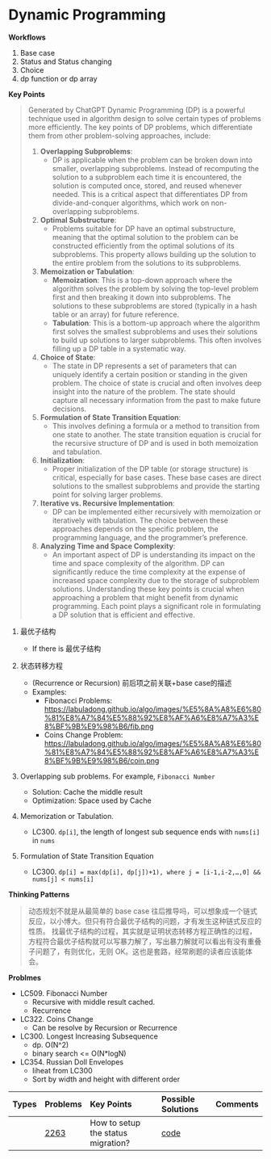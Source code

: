 # Dynamic Programming

**Workflows**
1. Base case
2. Status and Status changing
3. Choice
4. dp function or dp array

**Key Points**
> Generated by ChatGPT
> Dynamic Programming (DP) is a powerful technique used in algorithm design to solve certain types of problems more efficiently. The key points of DP problems, which differentiate them from other problem-solving approaches, include:
> 1. **Overlapping Subproblems**:
>    - DP is applicable when the problem can be broken down into smaller, overlapping subproblems. Instead of recomputing the solution to a subproblem each time it is encountered, the solution is computed once, stored, and reused whenever needed. This is a critical aspect that differentiates DP from divide-and-conquer algorithms, which work on non-overlapping subproblems.
> 2. **Optimal Substructure**:
>    - Problems suitable for DP have an optimal substructure, meaning that the optimal solution to the problem can be constructed efficiently from the optimal solutions of its subproblems. This property allows building up the solution to the entire problem from the solutions to its subproblems.
> 3. **Memoization or Tabulation**:
>    - **Memoization**: This is a top-down approach where the algorithm solves the problem by solving the top-level problem first and then breaking it down into subproblems. The solutions to these subproblems are stored (typically in a hash table or an array) for future reference.
>    - **Tabulation**: This is a bottom-up approach where the algorithm first solves the smallest subproblems and uses their solutions to build up solutions to larger subproblems. This often involves filling up a DP table in a systematic way.
> 4. **Choice of State**:
>    - The state in DP represents a set of parameters that can uniquely identify a certain position or standing in the given problem. The choice of state is crucial and often involves deep insight into the nature of the problem. The state should capture all necessary information from the past to make future decisions.
> 5. **Formulation of State Transition Equation**:
>    - This involves defining a formula or a method to transition from one state to another. The state transition equation is crucial for the recursive structure of DP and is used in both memoization and tabulation.
> 6. **Initialization**:
>    - Proper initialization of the DP table (or storage structure) is critical, especially for base cases. These base cases are direct solutions to the smallest subproblems and provide the starting point for solving larger problems.
> 7. **Iterative vs. Recursive Implementation**:
>    - DP can be implemented either recursively with memoization or iteratively with tabulation. The choice between these approaches depends on the specific problem, the programming language, and the programmer’s preference.
> 8. **Analyzing Time and Space Complexity**:
>    - An important aspect of DP is understanding its impact on the time and space complexity of the algorithm. DP can significantly reduce the time complexity at the expense of increased space complexity due to the storage of subproblem solutions.
> Understanding these key points is crucial when approaching a problem that might benefit from dynamic programming. Each point plays a significant role in formulating a DP solution that is efficient and effective.

1. 最优子结构
    * If there is 最优子结构
    
2. 状态转移方程
    * (Recurrence or Recursion) 前后项之前关联+base case的描述
    * Examples:
        * Fibonacci Problems: https://labuladong.github.io/algo/images/%E5%8A%A8%E6%80%81%E8%A7%84%E5%88%92%E8%AF%A6%E8%A7%A3%E8%BF%9B%E9%98%B6/fib.png
        * Coins Change Problem: https://labuladong.github.io/algo/images/%E5%8A%A8%E6%80%81%E8%A7%84%E5%88%92%E8%AF%A6%E8%A7%A3%E8%BF%9B%E9%98%B6/coin.png
        
3. Overlapping sub problems. For example, `Fibonacci Number`
    * Solution:  Cache the middle result
    * Optimization: Space used by Cache

4. Memorization or Tabulation. 
    * LC300. `dp[i]`, the length of longest sub sequence ends with `nums[i]` in `nums`
5. Formulation of State Transition Equation 
    * LC300. `dp[i] = max(dp[i], dp[j])+1), where j = [i-1,i-2,…,0] && nums[j] < nums[i]`


**Thinking Patterns**

> 动态规划不就是从最简单的 base case 往后推导吗，可以想象成一个链式反应，以小博大。但只有符合最优子结构的问题，才有发生这种链式反应的性质。 找最优子结构的过程，其实就是证明状态转移方程正确性的过程，方程符合最优子结构就可以写暴力解了，写出暴力解就可以看出有没有重叠子问题了，有则优化，无则 OK。这也是套路，经常刷题的读者应该能体会。



**Problmes**
* LC509. Fibonacci Number
    * Recursive with middle result cached.
    * Recurrence
* LC322. Coins Change 
    * Can be resolve by Recursion or Recurrence
* LC300. Longest Increasing Subsequence
    * dp. O(N^2)
    * binary search <= O(N*logN)
* LC354. Russian Doll Envelopes
    * Iiheat from LC300
    * Sort by width and height with different order

| Types | Problems | Key Points | Possible Solutions | Comments |
| :- | :- | :- |:- | :- | 
| | [2263](https://leetcode.com/problems/make-array-non-decreasing-or-non-increasing/description/) | How to setup the status migration? | [code](backtrack_lc2263.go) | | 
